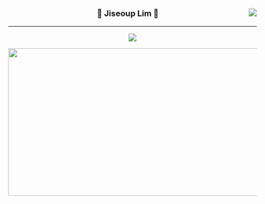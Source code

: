 <div align="center">
  <img align="right" src="https://github-readme-stats.vercel.app/api/top-langs/?username=Jiseoup&exclude_repo=Jiseoup.github.io&theme=dracula&layout=compact&langs_count=6"/>
  
  ### 🐸 Jiseoup Lim 🐸
  ---
  <a href="https://github.com/Jiseoup"><img src="https://hits.seeyoufarm.com/api/count/incr/badge.svg?url=https%3A%2F%2Fgithub.com%2FJiseoup%2F&count_bg=%23555555&title_bg=%23555555&icon=github.svg&icon_color=%23E7E7E7&title=GitHub&edge_flat=false"/></a>

  <a href="https://github.com/devxb/gitanimals">
  <img
    src="https://render.gitanimals.org/farms/Jiseoup"
    width="600"
    height="300"
  />
  </a>
  
  <br>
</div>

